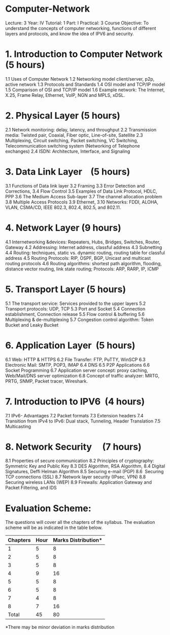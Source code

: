 # Computer-Network

Lecture: 3          Year: IV
Tutorial: 1			Part: I
Practical: 3
Course Objective:
To understand the concepts of computer networking, functions of different layers and protocols, and know the idea of IPV6 and security.
# 1. Introduction to Computer Network	(5 hours)
   1.1 Uses of Computer Network
   1.2 Networking model client/server, p2p, active network
   1.3 Protocols and Standards
   1.4 OSI model and TCP/IP model
   1.5 Comparison of OSI and TCP/IP model
   1.6 Example network: The Internet, X.25, Frame Relay, Ethernet, VoIP, NGN and MPLS, xDSL.

# 2. Physical Layer   (5 hours)
  2.1 Network monitoring: delay, latency, and throughput
  2.2 Transmission media: Twisted pair, Coaxial, Fiber optic, Line-of-site, Satellite
  2.3 Multiplexing, Circuit switching, Packet switching, VC Switching, Telecommunication switching system (Networking of Telephone exchanges)
  2.4 ISDN: Architecture, Interface, and Signaling

# 3.	Data Link Layer    (5 hours)
  3.1	Functions of Data link layer
  3.2	Framing
  3.3	Error Detection and Corrections,
  3.4	Flow Control
  3.5	Examples of Data Link Protocol, HDLC, PPP
  3.6	The Medium Access Sub-layer
  3.7	The channel allocation problem
  3.8	Multiple Access Protocols
  3.9	Ethernet,
  3.10	Networks: FDDI, ALOHA, VLAN, CSMA/CD, IEEE 802.3, 802.4, 802.5, and 802.11.

# 4.	Network Layer (9 hours)
  4.1	Internetworking &devices: Repeaters, Hubs, Bridges, Switches, Router, Gateway
  4.2	Addressing: Internet address, classful address
  4.3	Subnetting
  4.4	Routing: techniques, static vs. dynamic routing, routing table for classful address
  4.5	Routing Protocols: RIP, OSPF, BGP, Unicast and multicast routing protocols
  4.6	Routing algorithms: shortest path algorithm, flooding, distance vector routing, link state routing; Protocols: ARP, RARP, IP, ICMP

# 5.	Transport Layer			 (5 hours)
  5.1	The transport service: Services provided to the upper layers
  5.2	Transport protocols: UDP, TCP
  5.3	Port and Socket
  5.4	Connection establishment, Connection release
  5.5	Flow control & buffering
  5.6	Multiplexing & de-multiplexing
  5.7	Congestion control algorithm: Token Bucket and Leaky Bucket

# 6.	Application Layer 		 (5 hours)
  6.1	Web: HTTP & HTTPS
  6.2	File Transfer: FTP, PuTTY, WinSCP
  6.3	Electronic Mail: SMTP, POP3, IMAP
  6.4	DNS
  6.5	P2P Applications
  6.6	Socket Programming
  6.7	Application server concept: proxy caching, Web/Mail/DNS server optimization
  6.8	Concept of traffic analyzer: MRTG, PRTG, SNMP, Packet tracer, Wireshark.

# 7.	Introduction to IPV6 		 (4 hours)
  7.1	IPv6- Advantages
  7.2	Packet formats
  7.3	Extension headers
  7.4	Transition from IPv4 to IPv6: Dual stack, Tunneling, Header Translation
  7.5	Multicasting

# 8.	Network Security     (7 hours)
  8.1	Properties of secure communication
  8.2	Principles of cryptography: Symmetric Key and Public Key
  8.3	DES Algorithm, RSA Algorithm,
  8.4	Digital Signatures, Deffi Helman Algorithm
  8.5	Securing e-mail (PGP)
  8.6 	Securing TCP connections (SSL)
  8.7	Network layer security (IPsec, VPN)
  8.8	Securing wireless LANs (WEP)
  8.9	Firewalls: Application Gateway and Packet Filtering, and IDS


# Evaluation Scheme:
The questions will cover all the chapters of the syllabus. The evaluation scheme will be as indicated in the table below.

| Chapters | Hour |Marks Distribution*|
| ------ | ------ | ------ |
| 1 | 5 |8|
| 2 | 5 |8|
| 3 | 5 |8|
| 4 | 9 |16|
| 5 | 5 |8|
| 6 | 5 |8|
| 7 | 4 |8|
| 8 | 7 |16|
|Total|45|80|
  
*There may be minor deviation in marks distribution
